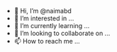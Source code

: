 - 👋 Hi, I’m @naimabd
- 👀 I’m interested in ...
- 🌱 I’m currently learning ...
- 💞️ I’m looking to collaborate on ...
- 📫 How to reach me ...


